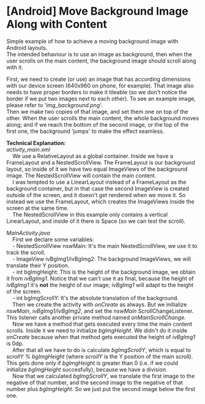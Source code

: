 # [Android] Move Background Image Along with Content
Simple example of how to achieve a moving background image with Android layouts.  
The intended behaviour is to use an image as background, then when the user scrolls on the main content, the background image should scroll along with it.  

First, we need to create (or use) an image that has according dimensions with our device screen (640x960 on phone, for example). That image also needs to have proper borders to make it tileable (so we don't notice the border if we put two images next to each other). To see an example image, please refer to '*img_background.png*'.  
Then we make two copies of that image, and set them one on top of the other. When the user scrolls the main content, the whole background moves along; and if we reach the bottom of the second image, or the top of the first one, the background 'jumps' to make the effect seamless.  

**Technical Explanation:**  
*activity_main.xml*  
&nbsp;&nbsp;&nbsp;&nbsp;We use a RelativeLayout as a global container. Inside we have a FrameLayout and a NestedScrollView. The FrameLayout is our background layout, so inside of it we have two equal ImageViews of the background image. The NestedScrollView will contain the main content.  
&nbsp;&nbsp;&nbsp;&nbsp;I was tempted to use a LinearLayout instead of a FrameLayout as the background container, but in that case the second ImageView is created outside of the screen, and it doesn't get rendered when we move it. So instead we use the FrameLayout, which creates the ImageViews inside the screen at the same time.  
&nbsp;&nbsp;&nbsp;&nbsp;The NestedScrollView in this example only contains a vertical LinearLayout, and inside of it there is Space (so we can test the scroll).  

*MainActivity.java*  
&nbsp;&nbsp;&nbsp;&nbsp;First we declare some variables:  
&nbsp;&nbsp;&nbsp;&nbsp;- NestedScrollView nswMain: It's the main NestedScrollView, we use it to track the scroll.  
&nbsp;&nbsp;&nbsp;&nbsp;- ImageView ivBgImg1/ivBgImg2: The background ImageViews, we will translate their Y position.  
&nbsp;&nbsp;&nbsp;&nbsp;- int bgImgHeight: This is the height of the background image, we obtain it from *ivBgImg1*. Notice that we can't use it as final, because the height of *ivBgImg1* it's **not** the height of our image; *ivBgImg1* will adapt to the height of the screen.  
&nbsp;&nbsp;&nbsp;&nbsp;- int bgImgScrollY: It's the absolute translation of the background.  
&nbsp;&nbsp;&nbsp;&nbsp;Then we create the activity with *onCreate* as always. But we initialize *nswMain*, *ivBgImg1/ivBgImg2*, and set the *nswMain* ScrollChangeListener. This listener calls another private method named *onMainScrollChange*.  
&nbsp;&nbsp;&nbsp;&nbsp;Now we have a method that gets executed every time the main content scrolls. Inside it we need to initialize *bgImgHeight*. We didn't do it inside *onCreate* because when that method gets executed the height of *ivBgImg1* is 0dp.  
&nbsp;&nbsp;&nbsp;&nbsp;After that all we have to do is calculate *bgImgScrollY*, which is equal to *scrollY % bgImgHeight* (where *scrollY* is the Y position of the main scroll). This gets done only if *bgImgHeight* is greater than 0 (i.e. if we could initialize *bgImgHeight* succesfully), because we have a division.  
&nbsp;&nbsp;&nbsp;&nbsp;Now that we calculated *bgImgScrollY*, we translate the first image to the negative of that number, and the second image to the negative of that number plus *bgImgHeight*. So we just put the second image below the first one.
